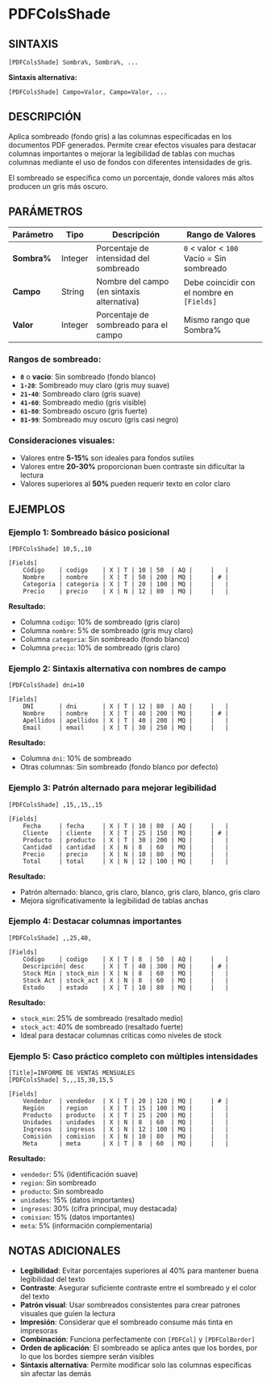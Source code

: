 # PDFColsShade

## SINTAXIS

```
[PDFColsShade] Sombra%, Sombra%, ...
```

**Sintaxis alternativa:**
```
[PDFColsShade] Campo=Valor, Campo=Valor, ...
```

## DESCRIPCIÓN

Aplica sombreado (fondo gris) a las columnas especificadas en los documentos PDF generados. Permite crear efectos visuales para destacar columnas importantes o mejorar la legibilidad de tablas con muchas columnas mediante el uso de fondos con diferentes intensidades de gris.

El sombreado se especifica como un porcentaje, donde valores más altos producen un gris más oscuro.

## PARÁMETROS

| Parámetro | Tipo | Descripción | Rango de Valores |
|-----------|------|-------------|------------------|
| **Sombra%** | Integer | Porcentaje de intensidad del sombreado | `0` < valor < `100`<br>Vacío = Sin sombreado |
| **Campo** | String | Nombre del campo (en sintaxis alternativa) | Debe coincidir con el nombre en `[Fields]` |
| **Valor** | Integer | Porcentaje de sombreado para el campo | Mismo rango que Sombra% |

### Rangos de sombreado:

- **`0`** o **vacío**: Sin sombreado (fondo blanco)
- **`1-20`**: Sombreado muy claro (gris muy suave)
- **`21-40`**: Sombreado claro (gris suave)
- **`41-60`**: Sombreado medio (gris visible)
- **`61-80`**: Sombreado oscuro (gris fuerte)
- **`81-99`**: Sombreado muy oscuro (gris casi negro)

### Consideraciones visuales:

- Valores entre **5-15%** son ideales para fondos sutiles
- Valores entre **20-30%** proporcionan buen contraste sin dificultar la lectura
- Valores superiores al **50%** pueden requerir texto en color claro

## EJEMPLOS

### Ejemplo 1: Sombreado básico posicional

```
[PDFColsShade] 10,5,,10

[Fields]
    Código    | codigo    | X | T | 10 | 50  | AQ |     |   |
    Nombre    | nombre    | X | T | 50 | 200 | MQ |     | # |
    Categoría | categoria | X | T | 20 | 100 | MQ |     |   |
    Precio    | precio    | X | N | 12 | 80  | MQ |     |   |
```

**Resultado:**
- Columna `codigo`: 10% de sombreado (gris claro)
- Columna `nombre`: 5% de sombreado (gris muy claro)
- Columna `categoria`: Sin sombreado (fondo blanco)
- Columna `precio`: 10% de sombreado (gris claro)

### Ejemplo 2: Sintaxis alternativa con nombres de campo

```
[PDFColsShade] dni=10

[Fields]
    DNI       | dni       | X | T | 12 | 80  | AQ |     |   |
    Nombre    | nombre    | X | T | 40 | 200 | MQ |     | # |
    Apellidos | apellidos | X | T | 40 | 200 | MQ |     |   |
    Email     | email     | X | T | 30 | 250 | MQ |     |   |
```

**Resultado:**
- Columna `dni`: 10% de sombreado
- Otras columnas: Sin sombreado (fondo blanco por defecto)

### Ejemplo 3: Patrón alternado para mejorar legibilidad

```
[PDFColsShade] ,15,,15,,15

[Fields]
    Fecha     | fecha     | X | T | 10 | 80  | AQ |     |   |
    Cliente   | cliente   | X | T | 25 | 150 | MQ |     | # |
    Producto  | producto  | X | T | 30 | 200 | MQ |     |   |
    Cantidad  | cantidad  | X | N | 8  | 60  | MQ |     |   |
    Precio    | precio    | X | N | 10 | 80  | MQ |     |   |
    Total     | total     | X | N | 12 | 100 | MQ |     |   |
```

**Resultado:**
- Patrón alternado: blanco, gris claro, blanco, gris claro, blanco, gris claro
- Mejora significativamente la legibilidad de tablas anchas

### Ejemplo 4: Destacar columnas importantes

```
[PDFColsShade] ,,25,40,

[Fields]
    Código    | codigo    | X | T | 8  | 50  | AQ |     |   |
    Descripción| desc     | X | T | 40 | 300 | MQ |     | # |
    Stock Mín | stock_min | X | N | 8  | 60  | MQ |     |   |
    Stock Act | stock_act | X | N | 8  | 60  | MQ |     |   |
    Estado    | estado    | X | T | 10 | 80  | MQ |     |   |
```

**Resultado:**
- `stock_min`: 25% de sombreado (resaltado medio)
- `stock_act`: 40% de sombreado (resaltado fuerte)
- Ideal para destacar columnas críticas como niveles de stock

### Ejemplo 5: Caso práctico completo con múltiples intensidades

```
[Title]=INFORME DE VENTAS MENSUALES
[PDFColsShade] 5,,,15,30,15,5

[Fields]
    Vendedor  | vendedor  | X | T | 20 | 120 | MQ |     | # |
    Región    | region    | X | T | 15 | 100 | MQ |     |   |
    Producto  | producto  | X | T | 25 | 200 | MQ |     |   |
    Unidades  | unidades  | X | N | 8  | 60  | MQ |     |   |
    Ingresos  | ingresos  | X | N | 12 | 100 | MQ |     |   |
    Comisión  | comision  | X | N | 10 | 80  | MQ |     |   |
    Meta      | meta      | X | T | 8  | 60  | MQ |     |   |
```

**Resultado:**
- `vendedor`: 5% (identificación suave)
- `region`: Sin sombreado
- `producto`: Sin sombreado  
- `unidades`: 15% (datos importantes)
- `ingresos`: 30% (cifra principal, muy destacada)
- `comision`: 15% (datos importantes)
- `meta`: 5% (información complementaria)

## NOTAS ADICIONALES

- **Legibilidad**: Evitar porcentajes superiores al 40% para mantener buena legibilidad del texto
- **Contraste**: Asegurar suficiente contraste entre el sombreado y el color del texto
- **Patrón visual**: Usar sombreados consistentes para crear patrones visuales que guíen la lectura
- **Impresión**: Considerar que el sombreado consume más tinta en impresoras
- **Combinación**: Funciona perfectamente con `[PDFCol]` y `[PDFColBorder]`
- **Orden de aplicación**: El sombreado se aplica antes que los bordes, por lo que los bordes siempre serán visibles
- **Sintaxis alternativa**: Permite modificar solo las columnas específicas sin afectar las demás
